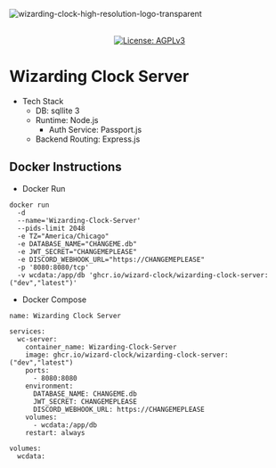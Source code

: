 ![wizarding-clock-high-resolution-logo-transparent](https://github.com/user-attachments/assets/3b8b5683-b1c4-47c6-b440-2779809c3135)
<p align="center"> 
  <br/>  
  <a href="https://opensource.org/license/agpl-v3"><img src="https://img.shields.io/badge/License-AGPL_v3-blue.svg?color=3F51B5&style=for-the-badge&label=License&logoColor=000000&labelColor=ececec" alt="License: AGPLv3"></a>
  </a>
  <br/>  
</p>

# Wizarding Clock Server
- Tech Stack
    - DB: sqllite 3
    - Runtime: Node.js
        - Auth Service: Passport.js
    - Backend Routing: Express.js

## Docker Instructions
- Docker Run
```
docker run
  -d
  --name='Wizarding-Clock-Server'
  --pids-limit 2048
  -e TZ="America/Chicago"
  -e DATABASE_NAME="CHANGEME.db"
  -e JWT_SECRET="CHANGEMEPLEASE"
  -e DISCORD_WEBHOOK_URL="https://CHANGEMEPLEASE"
  -p '8080:8080/tcp' 
  -v wcdata:/app/db 'ghcr.io/wizard-clock/wizarding-clock-server:("dev","latest")' 
```
- Docker Compose
```
name: Wizarding Clock Server

services:
  wc-server:
    container_name: Wizarding-Clock-Server
    image: ghcr.io/wizard-clock/wizarding-clock-server:("dev","latest")
    ports:
      - 8080:8080
    environment:
      DATABASE_NAME: CHANGEME.db
      JWT_SECRET: CHANGEMEPLEASE
      DISCORD_WEBHOOK_URL: https://CHANGEMEPLEASE
    volumes:
      - wcdata:/app/db
    restart: always
    
volumes:
  wcdata:
```
